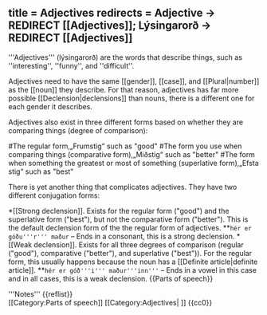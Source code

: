title = Adjectives
redirects = Adjective -> REDIRECT [[Adjectives]]; Lýsingarorð -> REDIRECT [[Adjectives]]
---

'''Adjectives''' (lýsingarorð) are the words that describe things, such as ''interesting'', ''funny'', and ''difficult''.

Adjectives need to have the same [[gender]], [[case]], and [[Plural|number]] as the [[noun]] they describe. For that reason, adjectives has far more possible [[Declension|declensions]] than nouns, there is a different one for each gender it describes.

Adjectives also exist in three different forms based on whether they are comparing things (degree of comparison):

#The regular form,<ref>„Frumstig“</ref> such as "good"
#The form you use when comparing things (comparative form),<ref>„Miðstig“</ref> such as "better"
#The form when something the greatest or most of something (superlative form),<ref>„Efsta stig“</ref> such as "best"

There is yet another thing that complicates adjectives. They have two different conjugation forms:

*[[Strong declension]]. Exists for the regular form ("good") and the superlative form ("best"), but not the comparative form ("better"). This is the default declension form of the the regular form of adjectives.
**`hér er góðu'''r''' maður` – Ends in a consonant, this is a strong declension.
*[[Weak declension]]. Exists for all three degrees of comparison (regular ("good"), comparative ("better"), and superlative ("best")). For the regular form, this usually happens because the noun has a [[Definite article|definite article]].
**`hér er góð'''i''' maður'''inn'''` – Ends in a vowel in this case and in all cases, this is a weak declension.
{{Parts of speech}}


<div class="notes">
'''Notes'''
{{reflist}}
</div>
[[Category:Parts of speech]]
[[Category:Adjectives| ]]
<noinclude>{{cc0}}</noinclude>